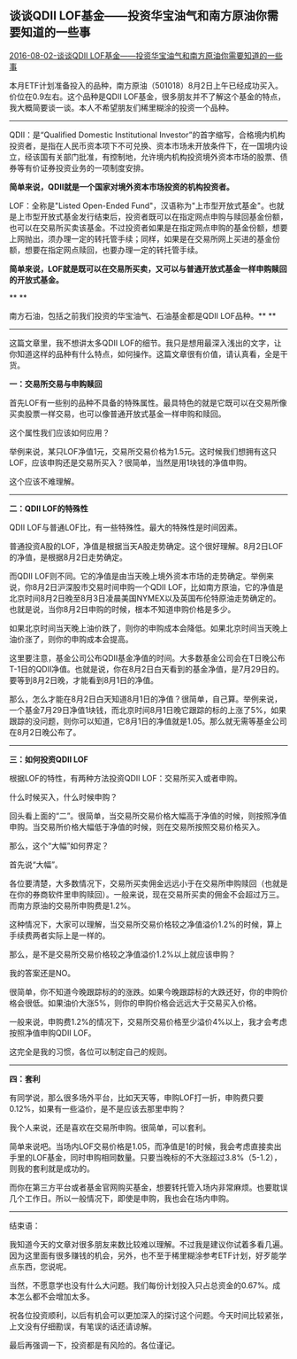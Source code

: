 ## 谈谈QDII LOF基金——投资华宝油气和南方原油你需要知道的一些事

[2016-08-02-谈谈QDII LOF基金——投资华宝油气和南方原油你需要知道的一些事](https://mp.weixin.qq.com/s/oJZT6a8GIZXALh2TZnWjSA)



本月ETF计划准备投入的品种，南方原油（501018）8月2日上午已经成功买入。价位在0.9左右。这个品种是QDII LOF基金，很多朋友并不了解这个基金的特点，我大概简要谈一谈。本人不希望朋友们稀里糊涂的投资一个品种。



------



QDII：是“Qualified Domestic Institutional Investor”的首字缩写，合格境内机构投资者，是指在人民币资本项下不可兑换、资本市场未开放条件下，在一国境内设立，经该国有关部门批准，有控制地，允许境内机构投资境外资本市场的股票、债券等有价证券投资业务的一项制度安排。



**简单来说，QDII就是一个国家对境外资本市场投资的机构投资者。**



LOF：全称是"Listed Open-Ended Fund"，汉语称为"上市型开放式基金"。也就是上市型开放式基金发行结束后，投资者既可以在指定网点申购与赎回基金份额，也可以在交易所买卖该基金。不过投资者如果是在指定网点申购的基金份额，想要上网抛出，须办理一定的转托管手续；同样，如果是在交易所网上买进的基金份额，想要在指定网点赎回，也要办理一定的转托管手续。



**简单来说，LOF就是既可以在交易所买卖，又可以与普通开放式基金一样申购赎回的开放式基金。**

**
**

南方石油，包括之前我们投资的华宝油气、石油基金都是QDII LOF品种。**
**





------



这篇文章里，我不想讲太多QDII LOF的细节。我只是想用最深入浅出的文字，让你知道这样的品种有什么特点，如何操作。这篇文章很有价值，请认真看，全是干货。



**一：交易所交易与申购赎回**



首先LOF有一些别的品种不具备的特殊属性。最具特色的就是它既可以在交易所像买卖股票一样交易，也可以像普通开放式基金一样申购和赎回。



这个属性我们应该如何应用？



举例来说，某只LOF净值1元，交易所交易价格为1.5元。这时候我们想拥有这只LOF，应该申购还是交易所买入？很简单，当然是用1块钱的净值申购。



这个应该不难理解。



------



**二：QDII LOF的特殊性**



QDII LOF与普通LOF比，有一些特殊性。最大的特殊性是时间因素。



普通投资A股的LOF，净值是根据当天A股走势确定。这个很好理解。8月2日LOF的净值，是根据8月2日走势确定。



而QDII LOF则不同。它的净值是由当天晚上境外资本市场的走势确定。举例来说，你8月2日沪深股市交易时间申购一个QDII LOF，比如南方原油，它的净值是北京时间8月2日晚至8月3日凌晨美国NYMEX以及英国布伦特原油走势确定的。也就是说，当你8月2日申购的时候，根本不知道申购价格是多少。



如果北京时间当天晚上油价跌了，则你的申购成本会降低。如果北京时间当天晚上油价涨了，则你的申购成本会提高。



这里要注意，基金公司公布QDII基金净值的时间。大多数基金公司会在T日晚公布T-1日的QDII净值。也就是说，你在8月2日白天看到的基金净值，是7月29日的。要等到8月2日晚，才能看到8月1日的净值。



那么，怎么才能在8月2日白天知道8月1日的净值？很简单，自己算。举例来说，一个基金7月29日净值1块钱，而北京时间8月1日晚它跟踪的标的上涨了5%，如果跟踪的没问题，则你可以知道，它8月1日的净值就是1.05。那么就无需等基金公司在8月2日晚公布了。



------



**三：如何投资QDII LOF**



根据LOF的特性，有两种方法投资QDII LOF：交易所买入或者申购。



什么时候买入，什么时候申购？



回头看上面的“二”。很简单，当交易所交易价格大幅高于净值的时候，则按照净值申购。当交易所价格大幅低于净值的时候，则在交易所按照交易价格买入。



那么，这个“大幅”如何界定？



首先说“大幅”。



各位要清楚，大多数情况下，交易所买卖佣金远远小于在交易所申购赎回（也就是在你的券商软件里申购赎回）。一般来说，现在交易所买卖的佣金不会超过万三。而南方原油的交易所申购费是1.2%。



这种情况下，大家可以理解，当交易所交易价格较之净值溢价1.2%的时候，算上手续费两者实际上是一样的。



那么，是不是交易所交易价格较之净值溢价1.2%以上就应该申购？



我的答案还是NO。



很简单，你不知道今晚跟踪标的的涨跌。如果今晚跟踪标的大跌还好，你的申购价格会很低。如果油价大涨5%，则你的申购价格会远远大于交易买入价格。



一般来说，申购费1.2%的情况下，交易所交易价格至少溢价4%以上，我才会考虑按照净值申购QDII LOF。



这完全是我的习惯，各位可以制定自己的规则。



------



**四：套利**



有同学说，那么很多场外平台，比如天天等，申购LOF打一折，申购费只要0.12%，如果有一些溢价，是不是应该去那里申购？



我个人来说，还是喜欢在交易所申购。很简单，可以套利。



简单来说吧。当场内LOF交易价格是1.05，而净值是1的时候，我会考虑直接卖出手里的LOF基金，同时申购相同数量。只要当晚标的不大涨超过3.8%（5-1.2），则我的套利就是成功的。



而你在第三方平台或者基金官网购买基金，想要转托管入场内非常麻烦。也要耽误几个工作日。所以一般情况下，即使是申购，我也会在场内申购。



------



结束语：



我知道今天的文章对很多朋友来数比较难以理解。不过我是建议你试着多看几遍。因为这里面有很多赚钱的机会，另外，也不至于稀里糊涂参考ETF计划，好歹能学点东西，您说呢。



当然，不愿意学也没有什么大问题。我们每份计划投入只占总资金的0.67%。成本怎么都不会增加太多。



祝各位投资顺利，以后有机会可以更加深入的探讨这个问题。今天时间比较紧张，上文没有仔细勘误，有笔误的话还请谅解。



最后再强调一下，投资都是有风险的。各位谨记。